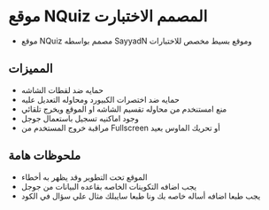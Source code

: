 # موقع NQuiz المصمم الاختبارت 
- موقع NQuiz مصمم بواسطه SayyadN وموقع بسيط مخصص للاختبارات

## المميزات
- حمايه ضد لقطات الشاشه
- حمايه ضد اختصرات الكبيورد ومحاوله التعديل عليه
- منع امستنخدم من محاوله تقسيم الشاشه او الموقع ويخرج تلقائي
-  وجود اماكنيه تسجيل باستعمال جوجل
- مراقبة خروج المستخدم من Fullscreen أو تحريك الماوس بعيد

## ملحوظات هامة
- الموقع تحت التطوير وقد يظهر به أخطاء
- يجب اضافه التكوينات الخاصه بقاعده البيانات من جوجل
- يجب طبعا اضافه أساله خاصه بك ونا طبعا سايبلك مثال علي سؤال في الكود
